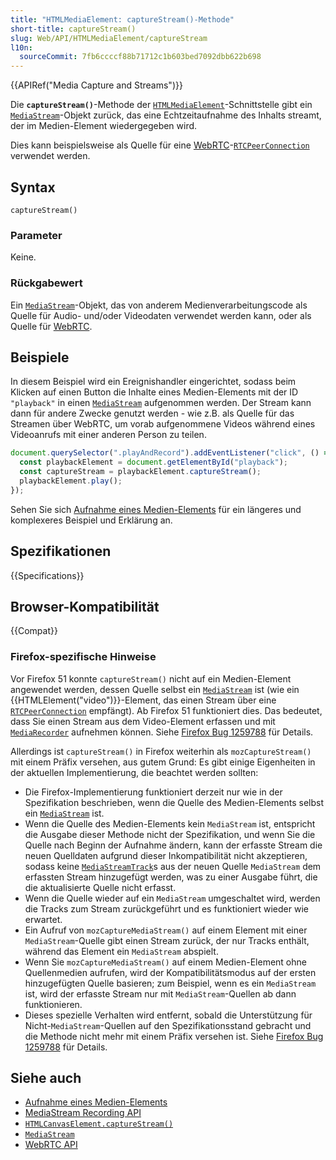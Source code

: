 ```yaml
---
title: "HTMLMediaElement: captureStream()-Methode"
short-title: captureStream()
slug: Web/API/HTMLMediaElement/captureStream
l10n:
  sourceCommit: 7fb6ccccf88b71712c1b603bed7092dbb622b698
---
```


{{APIRef("Media Capture and Streams")}}

Die **`captureStream()`**-Methode der [`HTMLMediaElement`](/de/docs/Web/API/HTMLMediaElement)-Schnittstelle gibt ein [`MediaStream`](/de/docs/Web/API/MediaStream)-Objekt zurück, das eine Echtzeitaufnahme des Inhalts streamt, der im Medien-Element wiedergegeben wird.

Dies kann beispielsweise als Quelle für eine [WebRTC](/de/docs/Web/API/WebRTC_API)-[`RTCPeerConnection`](/de/docs/Web/API/RTCPeerConnection) verwendet werden.

## Syntax

```js-nolint
captureStream()
```

### Parameter

Keine.

### Rückgabewert

Ein [`MediaStream`](/de/docs/Web/API/MediaStream)-Objekt, das von anderem Medienverarbeitungscode als Quelle für Audio- und/oder
Videodaten verwendet werden kann, oder als Quelle für [WebRTC](/de/docs/Glossary/WebRTC).

## Beispiele

In diesem Beispiel wird ein Ereignishandler eingerichtet, sodass beim Klicken auf einen Button die Inhalte eines Medien-Elements mit der ID `"playback"` in einen
[`MediaStream`](/de/docs/Web/API/MediaStream) aufgenommen werden. Der Stream kann dann für andere Zwecke genutzt werden - wie z.B. als Quelle
für das Streamen über WebRTC, um vorab aufgenommene Videos während eines Videoanrufs mit einer anderen Person zu teilen.

```js
document.querySelector(".playAndRecord").addEventListener("click", () => {
  const playbackElement = document.getElementById("playback");
  const captureStream = playbackElement.captureStream();
  playbackElement.play();
});
```

Sehen Sie sich [Aufnahme eines Medien-Elements](/de/docs/Web/API/MediaStream_Recording_API/Recording_a_media_element) für ein längeres und komplexeres Beispiel und Erklärung an.

## Spezifikationen

{{Specifications}}

## Browser-Kompatibilität

{{Compat}}

### Firefox-spezifische Hinweise

Vor Firefox 51 konnte `captureStream()` nicht auf ein Medien-Element angewendet werden, dessen Quelle selbst ein [`MediaStream`](/de/docs/Web/API/MediaStream) ist (wie ein {{HTMLElement("video")}}-Element, das einen Stream über eine
[`RTCPeerConnection`](/de/docs/Web/API/RTCPeerConnection) empfängt). Ab Firefox 51 funktioniert dies. Das bedeutet, dass Sie einen Stream aus dem Video-Element erfassen und mit [`MediaRecorder`](/de/docs/Web/API/MediaRecorder) aufnehmen können. Siehe [Firefox Bug 1259788](https://bugzil.la/1259788) für Details.

Allerdings ist `captureStream()` in Firefox weiterhin als `mozCaptureStream()` mit einem Präfix versehen, aus gutem Grund: Es gibt einige Eigenheiten in der
aktuellen Implementierung, die beachtet werden sollten:

- Die Firefox-Implementierung funktioniert derzeit nur wie in der Spezifikation beschrieben, wenn die Quelle des Medien-Elements selbst ein [`MediaStream`](/de/docs/Web/API/MediaStream) ist.
- Wenn die Quelle des Medien-Elements kein `MediaStream` ist, entspricht die Ausgabe dieser Methode nicht der Spezifikation, und wenn Sie die Quelle nach Beginn der Aufnahme ändern, kann der erfasste Stream die neuen Quelldaten aufgrund dieser Inkompatibilität nicht akzeptieren, sodass keine [`MediaStreamTrack`](/de/docs/Web/API/MediaStreamTrack)s aus der neuen Quelle
  `MediaStream` dem erfassten Stream hinzugefügt werden, was zu einer Ausgabe führt, die die aktualisierte Quelle nicht erfasst.
- Wenn die Quelle wieder auf ein `MediaStream` umgeschaltet wird, werden die Tracks zum Stream zurückgeführt und es funktioniert wieder wie erwartet.
- Ein Aufruf von `mozCaptureMediaStream()` auf einem Element mit einer `MediaStream`-Quelle gibt einen Stream zurück, der nur Tracks enthält, während das
  Element ein `MediaStream` abspielt.
- Wenn Sie `mozCaptureMediaStream()` auf einem Medien-Element ohne Quellenmedien aufrufen, wird der Kompatibilitätsmodus auf der ersten hinzugefügten Quelle basieren; zum Beispiel, wenn es ein `MediaStream` ist, wird der erfasste Stream nur mit `MediaStream`-Quellen ab dann funktionieren.
- Dieses spezielle Verhalten wird entfernt, sobald die Unterstützung für Nicht-`MediaStream`-Quellen auf den Spezifikationsstand gebracht und die Methode nicht mehr mit einem Präfix versehen ist. Siehe
  [Firefox Bug 1259788](https://bugzil.la/1259788) für Details.

## Siehe auch

- [Aufnahme eines Medien-Elements](/de/docs/Web/API/MediaStream_Recording_API/Recording_a_media_element)
- [MediaStream Recording API](/de/docs/Web/API/MediaStream_Recording_API)
- [`HTMLCanvasElement.captureStream()`](/de/docs/Web/API/HTMLCanvasElement/captureStream)
- [`MediaStream`](/de/docs/Web/API/MediaStream)
- [WebRTC API](/de/docs/Web/API/WebRTC_API)
